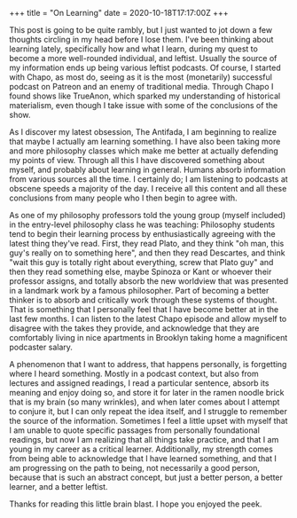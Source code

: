 +++
title = "On Learning"
date = 2020-10-18T17:17:00Z
+++

This post is going to be quite rambly, but I just wanted to jot down a few thoughts circling in my
head before I lose them. I've been thinking about learning lately, specifically how and what I
learn, during my quest to become a more well-rounded individual, and leftist. Usually the source of
my information ends up being various leftist podcasts. Of course, I started with Chapo, as most do,
seeing as it is the most (monetarily) successful podcast on Patreon and an enemy of traditional
media. Through Chapo I found shows like TrueAnon, which sparked my understanding of historical
materialism, even though I take issue with some of the conclusions of the show.

As I discover my latest obsession, The Antifada, I am beginning to realize that maybe I actually am
learning something. I have also been taking more and more philosophy classes which make me better at
actually defending my points of view. Through all this I have discovered something about myself, and
probably about learning in general. Humans absorb information from various sources all the time. I
certainly do; I am listening to podcasts at obscene speeds a majority of the day. I receive all this
content and all these conclusions from many people who I then begin to agree with.

As one of my philosophy professors told the young group (myself included) in the entry-level
philosophy class he was teaching: Philosophy students tend to begin their learning process by
enthusiastically agreeing with the latest thing they've read. First, they read Plato, and they think
"oh man, this guy's really on to something here", and then they read Descartes, and think "wait this
guy is totally right about everything, screw that Plato guy" and then they read something else,
maybe Spinoza or Kant or whoever their professor assigns, and totally absorb the new worldview that
was presented in a landmark work by a famous philosopher. Part of becoming a better thinker is to
absorb and critically work through these systems of thought. That is something that I personally
feel that I have become better at in the last few months. I can listen to the latest Chapo episode
and allow myself to disagree with the takes they provide, and acknowledge that they are comfortably
living in nice apartments in Brooklyn taking home a magnificent podcaster salary.

A phenomenon that I want to address, that happens personally, is forgetting where I heard something.
Mostly in a podcast context, but also from lectures and assigned readings, I read a particular
sentence, absorb its meaning and enjoy doing so, and store it for later in the ramen noodle brick
that is my brain (so many wrinkles), and when later comes about I attempt to conjure it, but I can
only repeat the idea itself, and I struggle to remember the source of the information. Sometimes I
feel a little upset with myself that I am unable to quote specific passages from personally
foundational readings, but now I am realizing that all things take practice, and that I am young in
my career as a critical learner. Additionally, my strength comes from being able to acknowledge that
I have learned something, and that I am progressing on the path to being, not necessarily a good
person, because that is such an abstract concept, but just a better person, a better learner, and a
better leftist. 

Thanks for reading this little brain blast. I hope you enjoyed the peek.
